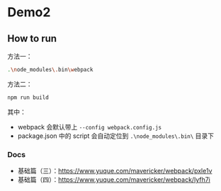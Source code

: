 # Demo2

## How to run

方法一：

```bash
.\node_modules\.bin\webpack
```

方法二：

```bash
npm run build
```

其中：

- webpack 会默认带上 `--config webpack.config.js`
- package.json 中的 script 会自动定位到 `.\node_modules\.bin\` 目录下

### Docs

- 基础篇（三）：https://www.yuque.com/mavericker/webpack/pxle1v
- 基础篇（四）：https://www.yuque.com/mavericker/webpack/lyfh7i
